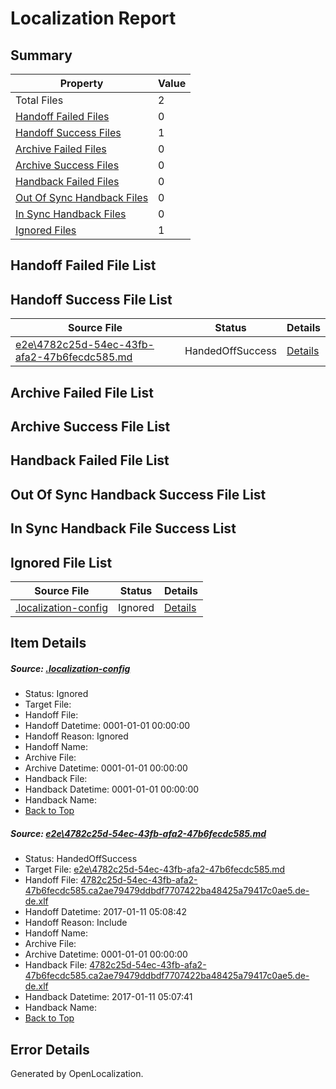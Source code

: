 # <a name='report-top'></a> Localization Report

## Summary
 Property | Value 
 -------- | ----- 
 Total Files | 2
[ Handoff Failed Files ](#handoff-failed-list)| 0
[ Handoff Success Files ](#handoff-success-list)| 1
[ Archive Failed Files ](#archive-failed-list)| 0
[ Archive Success Files ](#archive-success-list)| 0
[ Handback Failed Files ](#handback-failed-list)| 0
[ Out Of Sync Handback Files ](#outofsync-handback-success-list)| 0
[ In Sync Handback Files ](#insync-handback-success-list)| 0
[ Ignored Files ](#ignored-list)| 1

## <a name='handoff-failed-list'></a> Handoff Failed File List

## <a name='handoff-success-list'></a> Handoff Success File List
 Source File | Status | Details 
 ----------- | ------ | ------- 
 [e2e\4782c25d-54ec-43fb-afa2-47b6fecdc585.md](https://github.com/OpenLocalizationTestOrg/ol-test0/blob/298f99ec7e7497a999778985c8fc85993a2ec9d6/e2e/4782c25d-54ec-43fb-afa2-47b6fecdc585.md) | HandedOffSuccess | [Details](#c4e97eb5c96b1a325d9b8d19fede36005ecfdc2d1)

## <a name='archive-failed-list'></a> Archive Failed File List

## <a name='archive-success-list'></a> Archive Success File List

## <a name='handback-failed-list'></a> Handback Failed File List

## <a name='outofsync-handback-success-list'></a> Out Of Sync Handback Success File List

## <a name='insync-handback-success-list'></a> In Sync Handback File Success List

## <a name='ignored-list'></a> Ignored File List
 Source File | Status | Details 
 ----------- | ------ | ------- 
 [.localization-config](https://github.com/OpenLocalizationTestOrg/ol-test0/blob/298f99ec7e7497a999778985c8fc85993a2ec9d6/.localization-config) | Ignored | [Details](#cb0632cf59c1387fc1742bfb9fa3c47f87e2e5c90)

## Item Details
##### <a name='cb0632cf59c1387fc1742bfb9fa3c47f87e2e5c90'></a> Source: [.localization-config](https://github.com/OpenLocalizationTestOrg/ol-test0/blob/298f99ec7e7497a999778985c8fc85993a2ec9d6/.localization-config)
* Status: Ignored
* Target File: 
* Handoff File: 
* Handoff Datetime: 0001-01-01 00:00:00
* Handoff Reason: Ignored
* Handoff Name: 
* Archive File: 
* Archive Datetime: 0001-01-01 00:00:00
* Handback File: 
* Handback Datetime: 0001-01-01 00:00:00
* Handback Name: 
* [Back to Top](#report-top)

##### <a name='c4e97eb5c96b1a325d9b8d19fede36005ecfdc2d1'></a> Source: [e2e\4782c25d-54ec-43fb-afa2-47b6fecdc585.md](https://github.com/OpenLocalizationTestOrg/ol-test0/blob/298f99ec7e7497a999778985c8fc85993a2ec9d6/e2e/4782c25d-54ec-43fb-afa2-47b6fecdc585.md)
* Status: HandedOffSuccess
* Target File: [e2e\4782c25d-54ec-43fb-afa2-47b6fecdc585.md](https://github.com/OpenLocalizationTestOrg/ol-test0-dede/blob/b6f6fd96b8616027c98401e1ebd9c232d1bb2807/e2e/4782c25d-54ec-43fb-afa2-47b6fecdc585.md)
* Handoff File: [4782c25d-54ec-43fb-afa2-47b6fecdc585.ca2ae79479ddbdf7707422ba48425a79417c0ae5.de-de.xlf](https://github.com/OpenLocalizationTestOrg/ol-test0-handoff/blob/e739618ac798e48fc5b481c33c31eaa1a02f70cc/ol-handoff/OpenLocalizationTestOrg/ol-test0-dede/shujia/ht/4782c25d-54ec-43fb-afa2-47b6fecdc585.ca2ae79479ddbdf7707422ba48425a79417c0ae5.de-de.xlf)
* Handoff Datetime: 2017-01-11 05:08:42
* Handoff Reason: Include
* Handoff Name: 
* Archive File: 
* Archive Datetime: 0001-01-01 00:00:00
* Handback File: [4782c25d-54ec-43fb-afa2-47b6fecdc585.ca2ae79479ddbdf7707422ba48425a79417c0ae5.de-de.xlf](https://github.com/OpenLocalizationTestOrg/ol-test0-handback/blob/bce4fa61b0adbe7c98155f1635119f66132880a1/ol-handback/OpenLocalizationTestOrg/ol-test0-dede/shujia/ht/4782c25d-54ec-43fb-afa2-47b6fecdc585.ca2ae79479ddbdf7707422ba48425a79417c0ae5.de-de.xlf)
* Handback Datetime: 2017-01-11 05:07:41
* Handback Name: 
* [Back to Top](#report-top)


## Error Details

Generated by OpenLocalization.
